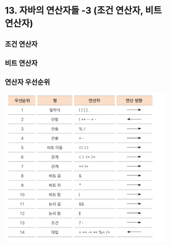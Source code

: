 # 13. 자바의 연산자들 -3 (조건 연산자, 비트 연산자)

## 조건 연산자





## 비트 연산자


## 연산자 우선순위

![priority](./img/priority.png)
